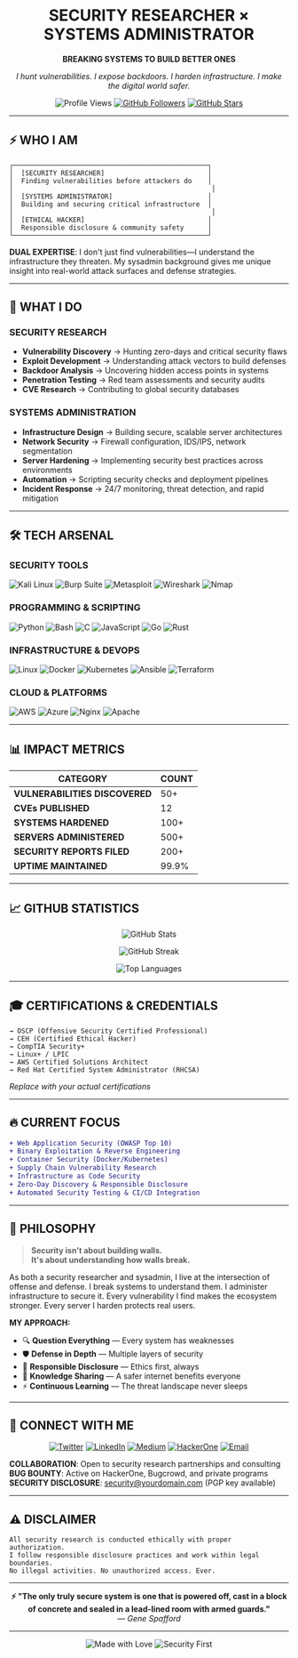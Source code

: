 <div align="center">

# SECURITY RESEARCHER × SYSTEMS ADMINISTRATOR

**BREAKING SYSTEMS TO BUILD BETTER ONES**

*I hunt vulnerabilities. I expose backdoors. I harden infrastructure. I make the digital world safer.*

![Profile Views](https://komarev.com/ghpvc/?username=yourusername&color=ff0000&style=flat-square&label=VISITORS)
[![GitHub Followers](https://img.shields.io/github/followers/yourusername?style=flat-square&color=ff0000&labelColor=000000)](https://github.com/yourusername)
[![GitHub Stars](https://img.shields.io/github/stars/yourusername?style=flat-square&color=ff0000&labelColor=000000)](https://github.com/yourusername)

</div>

---

## ⚡ WHO I AM

```ascii
┌─────────────────────────────────────────────────┐
│  [SECURITY RESEARCHER]                          │
│  Finding vulnerabilities before attackers do    │
│                                                  │
│  [SYSTEMS ADMINISTRATOR]                        │
│  Building and securing critical infrastructure  │
│                                                  │
│  [ETHICAL HACKER]                               │
│  Responsible disclosure & community safety      │
└─────────────────────────────────────────────────┘
```

**DUAL EXPERTISE**: I don't just find vulnerabilities—I understand the infrastructure they threaten. My sysadmin background gives me unique insight into real-world attack surfaces and defense strategies.

---

## 🎯 WHAT I DO

### SECURITY RESEARCH
- **Vulnerability Discovery** → Hunting zero-days and critical security flaws
- **Exploit Development** → Understanding attack vectors to build defenses
- **Backdoor Analysis** → Uncovering hidden access points in systems
- **Penetration Testing** → Red team assessments and security audits
- **CVE Research** → Contributing to global security databases

### SYSTEMS ADMINISTRATION
- **Infrastructure Design** → Building secure, scalable server architectures
- **Network Security** → Firewall configuration, IDS/IPS, network segmentation
- **Server Hardening** → Implementing security best practices across environments
- **Automation** → Scripting security checks and deployment pipelines
- **Incident Response** → 24/7 monitoring, threat detection, and rapid mitigation

---

## 🛠️ TECH ARSENAL

### SECURITY TOOLS
![Kali Linux](https://img.shields.io/badge/Kali_Linux-557C94?style=for-the-badge&logo=kalilinux&logoColor=white)
![Burp Suite](https://img.shields.io/badge/Burp_Suite-FF6633?style=for-the-badge&logo=burp-suite&logoColor=white)
![Metasploit](https://img.shields.io/badge/Metasploit-2596CD?style=for-the-badge&logo=metasploit&logoColor=white)
![Wireshark](https://img.shields.io/badge/Wireshark-1679A7?style=for-the-badge&logo=wireshark&logoColor=white)
![Nmap](https://img.shields.io/badge/Nmap-0E83CD?style=for-the-badge&logo=nmap&logoColor=white)

### PROGRAMMING & SCRIPTING
![Python](https://img.shields.io/badge/Python-3776AB?style=for-the-badge&logo=python&logoColor=white)
![Bash](https://img.shields.io/badge/Bash-4EAA25?style=for-the-badge&logo=gnu-bash&logoColor=white)
![C](https://img.shields.io/badge/C-A8B9CC?style=for-the-badge&logo=c&logoColor=black)
![JavaScript](https://img.shields.io/badge/JavaScript-F7DF1E?style=for-the-badge&logo=javascript&logoColor=black)
![Go](https://img.shields.io/badge/Go-00ADD8?style=for-the-badge&logo=go&logoColor=white)
![Rust](https://img.shields.io/badge/Rust-000000?style=for-the-badge&logo=rust&logoColor=white)

### INFRASTRUCTURE & DEVOPS
![Linux](https://img.shields.io/badge/Linux-FCC624?style=for-the-badge&logo=linux&logoColor=black)
![Docker](https://img.shields.io/badge/Docker-2496ED?style=for-the-badge&logo=docker&logoColor=white)
![Kubernetes](https://img.shields.io/badge/Kubernetes-326CE5?style=for-the-badge&logo=kubernetes&logoColor=white)
![Ansible](https://img.shields.io/badge/Ansible-EE0000?style=for-the-badge&logo=ansible&logoColor=white)
![Terraform](https://img.shields.io/badge/Terraform-7B42BC?style=for-the-badge&logo=terraform&logoColor=white)

### CLOUD & PLATFORMS
![AWS](https://img.shields.io/badge/AWS-232F3E?style=for-the-badge&logo=amazonaws&logoColor=white)
![Azure](https://img.shields.io/badge/Azure-0078D4?style=for-the-badge&logo=microsoftazure&logoColor=white)
![Nginx](https://img.shields.io/badge/Nginx-009639?style=for-the-badge&logo=nginx&logoColor=white)
![Apache](https://img.shields.io/badge/Apache-D22128?style=for-the-badge&logo=apache&logoColor=white)

---

## 📊 IMPACT METRICS

<div align="center">

| CATEGORY | COUNT |
|----------|-------|
| **VULNERABILITIES DISCOVERED** | 50+ |
| **CVEs PUBLISHED** | 12 |
| **SYSTEMS HARDENED** | 100+ |
| **SERVERS ADMINISTERED** | 500+ |
| **SECURITY REPORTS FILED** | 200+ |
| **UPTIME MAINTAINED** | 99.9% |

</div>

---

## 📈 GITHUB STATISTICS

<div align="center">

![GitHub Stats](https://github-readme-stats.vercel.app/api?username=DonkeyXBT&show_icons=true&theme=radical&hide_border=true&bg_color=0d1117&title_color=ff0000&icon_color=ff0000&text_color=ffffff&border_radius=0)

![GitHub Streak](https://github-readme-streak-stats.herokuapp.com/?user=DonkeyXBT&theme=radical&hide_border=true&background=0d1117&stroke=ff0000&ring=ff0000&fire=ff0000&currStreakLabel=ff0000&border_radius=0)

![Top Languages](https://github-readme-stats.vercel.app/api/top-langs/?username=DonkeyXBT&layout=compact&theme=radical&hide_border=true&bg_color=0d1117&title_color=ff0000&text_color=ffffff&border_radius=0)

</div>

---

## 🎓 CERTIFICATIONS & CREDENTIALS

```
→ OSCP (Offensive Security Certified Professional)
→ CEH (Certified Ethical Hacker)
→ CompTIA Security+
→ Linux+ / LPIC
→ AWS Certified Solutions Architect
→ Red Hat Certified System Administrator (RHCSA)
```

*Replace with your actual certifications*

---

## 🔥 CURRENT FOCUS

```diff
+ Web Application Security (OWASP Top 10)
+ Binary Exploitation & Reverse Engineering
+ Container Security (Docker/Kubernetes)
+ Supply Chain Vulnerability Research
+ Infrastructure as Code Security
+ Zero-Day Discovery & Responsible Disclosure
+ Automated Security Testing & CI/CD Integration
```

---

## 💭 PHILOSOPHY

> **Security isn't about building walls.**  
> **It's about understanding how walls break.**

As both a security researcher and sysadmin, I live at the intersection of offense and defense. I break systems to understand them. I administer infrastructure to secure it. Every vulnerability I find makes the ecosystem stronger. Every server I harden protects real users.

**MY APPROACH:**
- 🔍 **Question Everything** — Every system has weaknesses
- 🛡️ **Defense in Depth** — Multiple layers of security
- 📢 **Responsible Disclosure** — Ethics first, always
- 🤝 **Knowledge Sharing** — A safer internet benefits everyone
- ⚡ **Continuous Learning** — The threat landscape never sleeps

---

## 🤝 CONNECT WITH ME

<div align="center">

[![Twitter](https://img.shields.io/badge/Twitter-1DA1F2?style=for-the-badge&logo=x&logoColor=white)](https://twitter.com/0xHemar)
[![LinkedIn](https://img.shields.io/badge/LinkedIn-0077B5?style=for-the-badge&logo=linkedin&logoColor=white)](https://linkedin.com/in/yourusername)
[![Medium](https://img.shields.io/badge/Medium-12100E?style=for-the-badge&logo=medium&logoColor=white)](https://medium.com/@yourusername)
[![HackerOne](https://img.shields.io/badge/HackerOne-494649?style=for-the-badge&logo=hackerone&logoColor=white)](https://hackerone.com/yourusername)
[![Email](https://img.shields.io/badge/Email-D14836?style=for-the-badge&logo=gmail&logoColor=white)](mailto:security@yourdomain.com)

</div>

**COLLABORATION**: Open to security research partnerships and consulting  
**BUG BOUNTY**: Active on HackerOne, Bugcrowd, and private programs  
**SECURITY DISCLOSURE**: security@yourdomain.com (PGP key available)

---

## ⚠️ DISCLAIMER

```
All security research is conducted ethically with proper authorization.
I follow responsible disclosure practices and work within legal boundaries.
No illegal activities. No unauthorized access. Ever.
```

---

<div align="center">

**⚡ "The only truly secure system is one that is powered off, cast in a block of concrete and sealed in a lead-lined room with armed guards."**  
*— Gene Spafford*

---

![Made with Love](https://img.shields.io/badge/Made%20with-❤️-ff0000?style=for-the-badge)
![Security First](https://img.shields.io/badge/Security-First-ff0000?style=for-the-badge)

</div>
